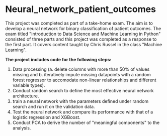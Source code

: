 # Neural_network_patient_outcomes
This project was completed as part of a take-home exam. The aim is to develop a neural network for binary classification of patient outcomes. The exam titled "Introduction to Data Science and Machine Learning in Python" consisted of three parts and this project was completed as a response to the first part. It covers content taught by Chris Russel in the class "Machine Learning".

**The project includes code for the following steps:** 
1. Data processing (a. delete columns with more than 50% of values missing and b. iteratively impute missing datapoints with a random forest regressor to accomodate non-linear relationships and different variable types).
2. Conduct random search to define the most effective neural network architecture.
3. train a neural network with the parameters defined under random search and run it on the validation data.
4. Test the neural network and compare its performance with that of a logistic regression and XGBoost.
5. Conduct PCA to derive the number of "meaningful components" to the analysis.
